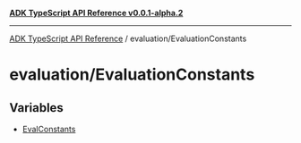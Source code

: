 [**ADK TypeScript API Reference v0.0.1-alpha.2**](../../README.md)

***

[ADK TypeScript API Reference](../../modules.md) / evaluation/EvaluationConstants

# evaluation/EvaluationConstants

## Variables

- [EvalConstants](variables/EvalConstants.md)
